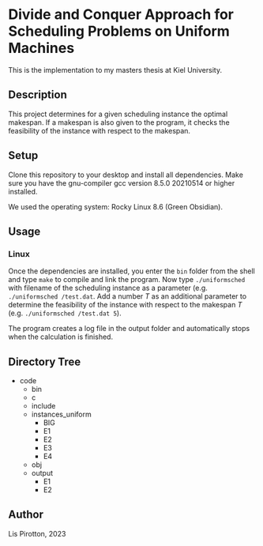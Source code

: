 # Divide and Conquer Approach for Scheduling Problems on Uniform Machines

This is the implementation to my masters thesis at Kiel University.

## Description

This project determines for a given scheduling instance the optimal makespan. If a makespan is also given to the program, it checks the feasibility of the instance with respect to the makespan. 

## Setup 

Clone this repository to your desktop and install all dependencies. Make sure you have the gnu-compiler gcc version 8.5.0 20210514 or higher installed.

We used the operating system: Rocky Linux 8.6 (Green Obsidian).

## Usage

### Linux

Once the dependencies are installed, you enter the `bin` folder from the shell and type `make` to compile and link the program. Now type `./uniformsched` with filename of the scheduling instance as a parameter (e.g. `./uniformsched /test.dat`. Add a number $T$ as an additional parameter to determine the feasibility of the instance with respect to the makespan $T$ (e.g. `./uniformsched /test.dat 5`).

The program creates a log file in the output folder and automatically stops when the calculation is finished. 

## Directory Tree

- code
  - bin
  - c
  - include
  - instances_uniform
    - BIG
    - E1
    - E2
    - E3
    - E4
  - obj
  - output
    - E1
    - E2

## Author

Lis Pirotton, 2023

